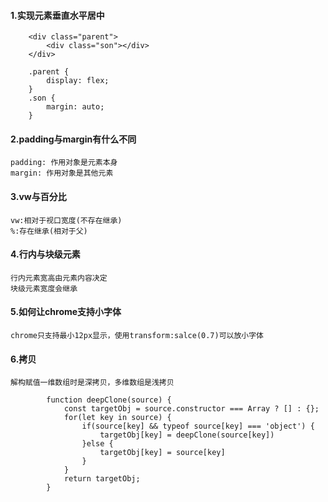 #### 1.实现元素垂直水平居中
```
    <div class="parent">
        <div class="son"></div>
    </div>

    .parent {
        display: flex;
    }
    .son {
        margin: auto;
    }

```
#### 2.padding与margin有什么不同
    padding: 作用对象是元素本身
    margin: 作用对象是其他元素

#### 3.vw与百分比
    vw:相对于视口宽度(不存在继承)
    %:存在继承(相对于父)

#### 4.行内与块级元素
    行内元素宽高由元素内容决定
    块级元素宽度会继承

#### 5.如何让chrome支持小字体
    chrome只支持最小12px显示，使用transform:salce(0.7)可以放小字体

#### 6.拷贝
    解构赋值一维数组时是深拷贝，多维数组是浅拷贝
```
        function deepClone(source) {
            const targetObj = source.constructor === Array ? [] : {};
            for(let key in source) {
                if(source[key] && typeof source[key] === 'object') {
                    targetObj[key] = deepClone(source[key])
                }else {
                    targetObj[key] = source[key]
                }
            }
            return targetObj;
        }
```


